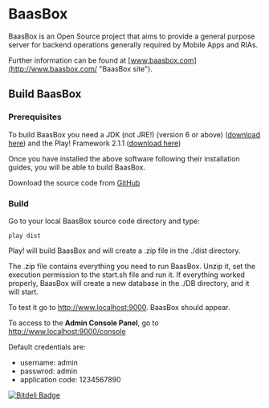BaasBox
=======

BaasBox is an Open Source project that aims to provide a general purpose server for backend operations generally required by Mobile Apps and RIAs.

Further information can be found at [www.baasbox.com](http://www.baasbox.com/ "BaasBox site").

Build BaasBox
-------------
### Prerequisites
To build BaasBox you need a JDK (not JRE!) (version 6 or above) ([download here](http://www.oracle.com/technetwork/java/javase/downloads/index.html)) and the Play! Framework 2.1.1 ([download here](http://www.playframework.org/download))

Once you have installed the above software following their installation guides, you will be able to build BaasBox.

Download the source code from [GitHub](https://github.com/baasbox/baasbox)

### Build
Go to your local BaasBox source code directory and type:

`play dist`

Play! will build BaasBox and will create a .zip file in the ./dist directory.

The .zip file contains everything you need to run BaasBox.
Unzip it, set the execution permission to the start.sh file and run it.
If everything worked properly, BaasBox will create a new database in the ./DB directory, and it will start.

To test it go to <http://www.localhost:9000>. BaasBox should appear.

To access to the **Admin Console Panel**, go to <http://www.localhost:9000/console>

Default credentials are:

+ username: admin
+ passwrod: admin
+ application code: 1234567890


[![Bitdeli Badge](https://d2weczhvl823v0.cloudfront.net/baasbox/baasbox/trend.png)](https://bitdeli.com/free "Bitdeli Badge")

